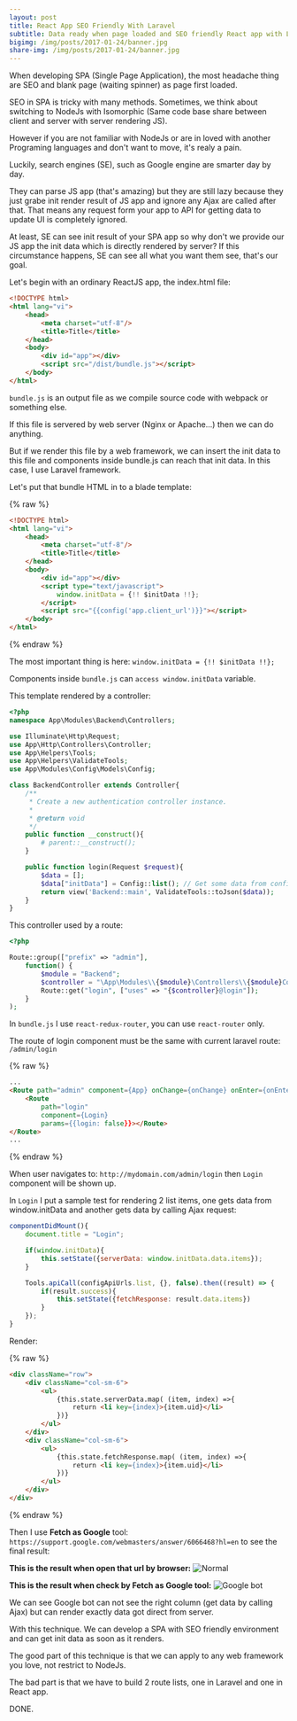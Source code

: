 ```yaml
---
layout: post
title: React App SEO Friendly With Laravel
subtitle: Data ready when page loaded and SEO friendly React app with Laravel
bigimg: /img/posts/2017-01-24/banner.jpg
share-img: /img/posts/2017-01-24/banner.jpg
---
```


When developing SPA (Single Page Application), the most headache thing are SEO and blank page (waiting spinner) as page first loaded.

SEO in SPA is tricky with many methods. Sometimes, we think about switching to NodeJs with Isomorphic (Same code base share between client and server with server rendering JS).

However if you are not familiar with NodeJs or are in loved with another Programing languages and don't want to move, it's realy a pain.

Luckily, search engines (SE), such as Google engine are smarter day by day.

They can parse JS app (that's amazing) but they are still lazy because they just grabe init render result of JS app and ignore any Ajax are called after that. That means any request form your app to API for getting data to update UI is completely ignored.

At least, SE can see init result of your SPA app so why don't we provide our JS app the init data which is directly rendered by server? If this circumstance happens, SE can see all what you want them see, that's our goal.

Let's begin with an ordinary ReactJS app, the index.html file:


```html
<!DOCTYPE html>
<html lang="vi">
    <head>
        <meta charset="utf-8"/>
        <title>Title</title>
    </head>
    <body>
        <div id="app"></div>
        <script src="/dist/bundle.js"></script>
    </body>
</html>
```

```bundle.js``` is an output file as we compile source code with webpack or something else.

If this file is servered by web server (Nginx or Apache...) then we can do anything.

But if we render this file by a web framework, we can insert the init data to this file and components inside bundle.js can reach that init data. In this case, I use Laravel framework.

Let's put that bundle HTML in to a blade template:

{% raw %}
```html
<!DOCTYPE html>
<html lang="vi">
    <head>
        <meta charset="utf-8"/>
        <title>Title</title>
    </head>
    <body>
        <div id="app"></div>
        <script type="text/javascript">
            window.initData = {!! $initData !!};
        </script>
        <script src="{{config('app.client_url')}}"></script>
    </body>
</html>
```
{% endraw %}

The most important thing is here: ```window.initData = {!! $initData !!};```

Components inside ```bundle.js``` can ```access window.initData``` variable.

This template rendered by a controller:

```php
<?php
namespace App\Modules\Backend\Controllers;

use Illuminate\Http\Request;
use App\Http\Controllers\Controller;
use App\Helpers\Tools;
use App\Helpers\ValidateTools;
use App\Modules\Config\Models\Config;

class BackendController extends Controller{
    /**
     * Create a new authentication controller instance.
     *
     * @return void
     */
    public function __construct(){
        # parent::__construct();
    }

    public function login(Request $request){
        $data = [];
        $data["initData"] = Config::list(); // Get some data from config table
        return view('Backend::main', ValidateTools::toJson($data));
    }
}
```

This controller used by a route:

```php
<?php

Route::group(["prefix" => "admin"],
    function() {
        $module = "Backend";
        $controller = "\App\Modules\\{$module}\Controllers\\{$module}Controller";
        Route::get("login", ["uses" => "{$controller}@login"]);
    }
);
```

In ```bundle.js``` I use ```react-redux-router```, you can use ```react-router``` only.

The route of login component must be the same with current laravel route: ```/admin/login```

{% raw %}
```html
...
<Route path="admin" component={App} onChange={onChange} onEnter={onEnter}>
    <Route
        path="login"
        component={Login}
        params={{login: false}}></Route>
</Route>
...
```
{% endraw %}

When user navigates to: ```http://mydomain.com/admin/login``` then ```Login``` component will be shown up.

In ```Login``` I put a sample test for rendering 2 list items, one gets data from window.initData and another gets data by calling Ajax request:

```javascript
componentDidMount(){
    document.title = "Login";

    if(window.initData){
        this.setState({serverData: window.initData.data.items});
    }

    Tools.apiCall(configApiUrls.list, {}, false).then((result) => {
        if(result.success){
            this.setState({fetchResponse: result.data.items})
        }
    });
}

```

Render:

{% raw %}
```html
<div className="row">
    <div className="col-sm-6">
        <ul>
            {this.state.serverData.map( (item, index) =>{
                return <li key={index}>{item.uid}</li>
            })}
        </ul>
    </div>
    <div className="col-sm-6">
        <ul>
            {this.state.fetchResponse.map( (item, index) =>{
                return <li key={index}>{item.uid}</li>
            })}
        </ul>
    </div>
</div>
```
{% endraw %}

Then I use **Fetch as Google** tool: ```https://support.google.com/webmasters/answer/6066468?hl=en``` to see the final result:

**This is the result when open that url by browser:**
![Normal](/img/posts/2017-01-24/web-render.jpg)

**This is the result when check by Fetch as Google tool:**
![Google bot](/img/posts/2017-01-24/bot-render.jpg)

We can see Google bot can not see the right column (get data by calling Ajax) but can render exactly data got direct from server.

With this technique. We can develop a SPA with SEO friendly environment and can get init data as soon as it renders.

The good part of this technique is that we can apply to any web framework you love, not restrict to NodeJs.

The bad part is that we have to build 2 route lists, one in Laravel and one in React app.

DONE.
